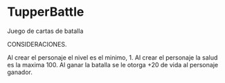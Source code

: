 # TupperBattle
Juego de cartas de batalla

CONSIDERACIONES.

Al crear el personaje el nivel es el minimo, 1.
Al crear el personaje la salud es la maxima 100.
Al ganar la batalla se le otorga +20 de vida al personaje ganador.

